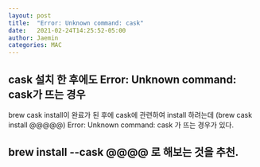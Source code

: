 ```yaml
---
layout: post
title:  "Error: Unknown command: cask"
date:   2021-02-24T14:25:52-05:00
author: Jaemin
categories: MAC
---
```


<h2>cask 설치 한 후에도 Error: Unknown command: cask가 뜨는 경우</h2>

brew cask install이 완료가 된 후에
cask에 관련하여 install 하려는데 (brew cask install @@@@@)
Error: Unknown command: cask 가 뜨는 경우가 있다.

<h2>brew install --cask @@@@ 로 해보는 것을 추천.</h2>
